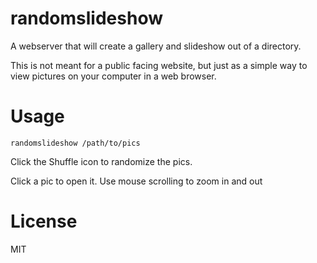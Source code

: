 # randomslideshow

A webserver that will create a gallery and slideshow out of a directory.

This is not meant for a public facing website, but just as a simple way to view pictures on your computer in a web browser.

# Usage

```randomslideshow /path/to/pics```

Click the Shuffle icon to randomize the pics.

Click a pic to open it. Use mouse scrolling to zoom in and out


# License
MIT